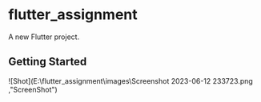 # flutter_assignment

A new Flutter project.

## Getting Started

![Shot](E:\flutter_assignment\images\Screenshot 2023-06-12 233723.png ,"ScreenShot")